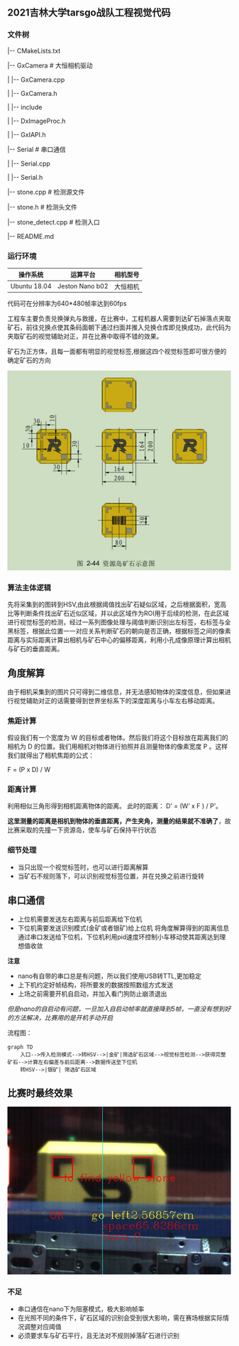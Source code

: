 ## 2021吉林大学tarsgo战队工程视觉代码

### 文件树

|-- CMakeLists.txt

|-- GxCamera  # 大恒相机驱动

|   |-- GxCamera.cpp

|   |-- GxCamera.h

|   |-- include

|       |-- DxImageProc.h

|       |-- GxIAPI.h

|-- Serial  # 串口通信

|   |-- Serial.cpp

|   |-- Serial.h

|-- stone.cpp  # 检测源文件

|-- stone.h  # 检测头文件

|-- stone_detect.cpp  # 检测入口

|-- README.md

### 运行环境

| 操作系统     | 运算平台        | 相机型号 |
| ------------ | --------------- | -------- |
| Ubuntu 18.04 | Jeston Nano b02 | 大恒相机 |

代码可在分辨率为640*480帧率达到60fps

工程车主要负责兑换弹丸与救援，在比赛中，工程机器人需要到达矿石掉落点夹取矿石，前往兑换点使其条码面朝下通过扫面并推入兑换仓库即兑换成功，此代码为夹取矿石的视觉辅助对正，并在比赛中取得不错的效果。

矿石为正方体，且每一面都有明显的视觉标签,根据这四个视觉标签即可很方便的确定矿石的方向

![image-20211002094003781](img/stone.png)

### 算法主体逻辑

先将采集到的图转到HSV,由此根据阈值找出矿石疑似区域，之后根据面积，宽高比等判断条件找出矿石近似区域，并以此区域作为ROI用于后续的检测，在此区域进行视觉标签的检测，经过一系列图像处理与阈值判断识别出左标签，右标签与全黑标签，根据此位置一一对应关系判断矿石的朝向是否正确，根据标签之间的像素距离与实际距离计算出相机与矿石中心的偏移距离，利用小孔成像原理计算出相机与矿石的垂直距离。

## 角度解算
由于相机采集到的图片只可得到二维信息，并无法感知物体的深度信息，但如果进行视觉辅助对正的话需要得到世界坐标系下的深度距离与小车左右移动距离。
### 焦距计算
假设我们有一个宽度为 W 的目标或者物体。然后我们将这个目标放在距离我们的相机为 D 的位置。我们用相机对物体进行拍照并且测量物体的像素宽度 P 。这样我们就得出了相机焦距的公式：

F = (P x D) / W

### 距离计算
利用相似三角形得到相机距离物体的距离。
此时的距离： D’ = (W’ x F ) / P’。

**这里测量的距离是相机到物体的垂直距离，产生夹角，测量的结果就不准确了**，故比赛采取的先撞一下资源岛，使车与矿石保持平行状态

### 细节处理
- 当只出现一个视觉标签时，也可以进行距离解算
- 当矿石不规则落下，可以识别视觉标签位置，并在兑换之前进行旋转
## 串口通信
- 上位机需要发送左右距离与前后距离给下位机
- 下位机需要发送识别模式(金矿或者银矿)给上位机
将角度解算得到的距离信息通过串口发送给下位机，下位机利用pid速度环控制小车移动使其距离达到理想值收敛

**注意**

- nano有自带的串口总是有问题，所以我们使用USB转TTL,更加稳定
- 上下机约定好帧结构，将所要发的数据按照数组方式发送
- 上场之前需要开机自启动，并加入看门狗防止崩溃退出

*但是nano的自启动有问题，一旦加入自启动帧率就直接降到5帧，一直没有想到好的方法解决，比赛用的是开机手动开启*

流程图：

 ```mermaid
 graph TD
     入口-->传入检测模式-->转HSV-->|金矿|筛选矿石区域-->视觉标签检测-->获得完整矿石-->计算左右偏差与前后距离-->数据传送至下位机
     转HSV-->|银矿| 筛选矿石区域
 ```


## 比赛时最终效果
![](img/stone_result.jpg)

### 不足

- 串口通信在nano下为阻塞模式，极大影响帧率
- 在光照不同的条件下，矿石区域的识别会受到很大影响，需在赛场根据实际情况调整对应阈值
- 必须要求车与矿石平行，且无法对不规则掉落矿石进行识别

